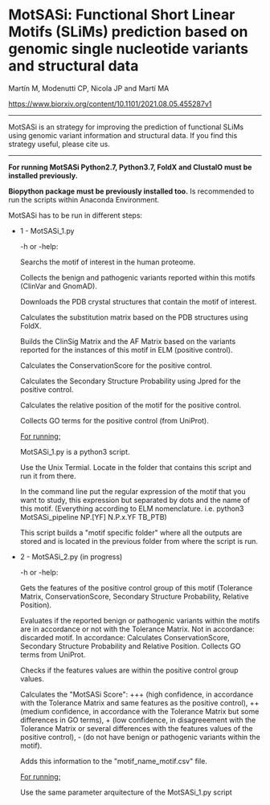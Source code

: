
# MotSASi: Functional Short Linear Motifs (SLiMs) prediction based on genomic single nucleotide variants and structural data

Martín M, Modenutti CP, Nicola JP and Martí MA

https://www.biorxiv.org/content/10.1101/2021.08.05.455287v1

----

MotSASi is an strategy for improving the prediction of functional SLiMs using genomic variant information and structural data.
If you find this strategy useful, please cite us.

----

**For running MotSASi Python2.7, Python3.7, FoldX and ClustalO must be installed previously.**

**Biopython package must be previously installed too.** Is recommended to run the scripts within Anaconda Environment.

MotSASi has to be run in different steps:

* 1 - MotSASi_1.py 
    
    -h or -help:
    
    Searchs the motif of interest in the human proteome. 
    
    Collects the benign and pathogenic variants reported within this motifs (ClinVar and GnomAD).
    
    Downloads the PDB crystal structures that contain the motif of interest.
    
    Calculates the substitution matrix based on the PDB structures using FoldX.
    
    Builds the ClinSig Matrix and the AF Matrix based on the variants reported for the instances of this motif in ELM (positive control).
    
    Calculates the ConservationScore for the positive control.
    
    Calculates the Secondary Structure Probability  using Jpred for the positive control.
    
    Calculates the relative position of the motif for the positive control.
    
    Collects GO terms for the positive control (from UniProt).
      
    <ins>For running:</ins>
    
    MotSASi_1.py is a python3 script.
    
    Use the Unix Termial. Locate in the folder that contains this script and run it from there.
    
    In the command line put the regular expression of the motif that you want to study, this expression but separated by dots and the name of this motif.
    (Everything according to ELM nomenclature. i.e. python3 MotSASi_pipeline NP.[YF] N.P.x.YF TB_PTB)
    
    This script builds a "motif specific folder" where all the outputs are stored and is located in the previous folder from where the script is run.

* 2 - MotSASi_2.py (in progress)
    
    -h or -help:
      
     Gets the features of the positive control group of this motif (Tolerance Matrix, ConservationScore, Secondary Structure Probability, Relative Position).
      
     Evaluates if the reported benign or pathogenic variants within the motifs are in accordance or not with the Tolerance Matrix. 
     Not in accordance: discarded motif.
     In accordance: Calculates ConservationScore, Secondary Structure Probability and Relative Position. Collects GO terms from UniProt. 
     
     Checks if the features values are within the positive control group values.
     
     Calculates the "MotSASi Score": +++ (high confidence, in accordance with the Tolerance Matrix and same features as the positive control), ++ (medium confidence, in accordance with the Tolerance Matrix but some differences in GO terms), + (low confidence, in disagreeement with the Tolerance Matrix or several differences with the features values of the positive control), - (do not have benign or pathogenic variants within the motif).
     
     Adds this information to the "motif_name_motif.csv" file.
      
     <ins>For running:</ins>
     
     Use the same parameter arquitecture of the MotSASi_1.py script
      
      
      
    
    
